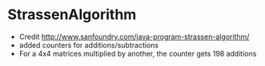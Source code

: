 # StrassenAlgorithm
- Credit http://www.sanfoundry.com/java-program-strassen-algorithm/
- added counters for additions/subtractions
- For a 4x4 matrices multiplied by another, the counter gets 198 additions
